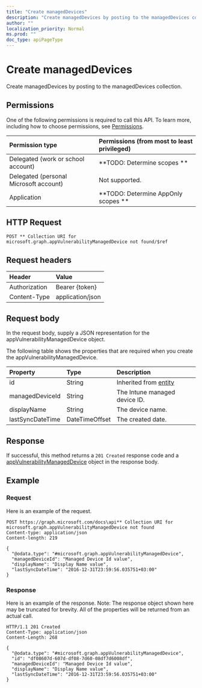 ```yaml
---
title: "Create managedDevices"
description: "Create managedDevices by posting to the managedDevices collection."
author: ""
localization_priority: Normal
ms.prod: ""
doc_type: apiPageType
---
```


# Create managedDevices

Create managedDevices by posting to the managedDevices collection.

## Permissions
One of the following permissions is required to call this API. To learn more, including how to choose permissions, see [Permissions](/concepts/permissions-reference.md).

|Permission type|Permissions (from most to least privileged)|
|:---|:---|
|Delegated (work or school account)|**TODO: Determine scopes **|
|Delegated (personal Microsoft account)|Not supported.|
|Application|**TODO: Determine AppOnly scopes **|

## HTTP Request
<!-- {
  "blockType": "ignored"
}
-->
``` http
POST ** Collection URI for microsoft.graph.appVulnerabilityManagedDevice not found/$ref
```

## Request headers
|Header|Value|
|:---|:---|
|Authorization|Bearer {token}|
|Content-Type|application/json|

## Request body
In the request body, supply a JSON representation for the appVulnerabilityManagedDevice object.

The following table shows the properties that are required when you create the appVulnerabilityManagedDevice.

|Property|Type|Description|
|:---|:---|:---|
|id|String| Inherited from [entity](../resources/entity.md)|
|managedDeviceId|String|The Intune managed device ID.|
|displayName|String|The device name.|
|lastSyncDateTime|DateTimeOffset|The created date.|



## Response
If successful, this method returns a `201 Created` response code and a [appVulnerabilityManagedDevice](../resources/appvulnerabilitymanageddevice.md) object in the response body.

## Example

### Request
Here is an example of the request.
<!-- {
  "blockType": "request",
  "name": "create_appvulnerabilitymanageddevice_from_"
}
-->
``` http
POST https://graph.microsoft.com/docs\api** Collection URI for microsoft.graph.appVulnerabilityManagedDevice not found
Content-type: application/json
Content-length: 219

{
  "@odata.type": "#microsoft.graph.appVulnerabilityManagedDevice",
  "managedDeviceId": "Managed Device Id value",
  "displayName": "Display Name value",
  "lastSyncDateTime": "2016-12-31T23:59:56.035751+03:00"
}
```

### Response
Here is an example of the response. Note: The response object shown here may be truncated for brevity. All of the properties will be returned from an actual call.
<!-- {
  "blockType": "response",
  "truncated": true,
  "@odata.type": "microsoft.graph.appvulnerabilitymanageddevice"
}
-->
``` http
HTTP/1.1 201 Created
Content-Type: application/json
Content-Length: 268

{
  "@odata.type": "#microsoft.graph.appVulnerabilityManagedDevice",
  "id": "df08607d-607d-df08-7d60-08df7d6008df",
  "managedDeviceId": "Managed Device Id value",
  "displayName": "Display Name value",
  "lastSyncDateTime": "2016-12-31T23:59:56.035751+03:00"
}
```

